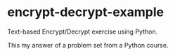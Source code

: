 # encrypt-decrypt-example
Text-based Encrypt/Decrypt exercise using Python.

This my answer of a problem set from a Python course.
